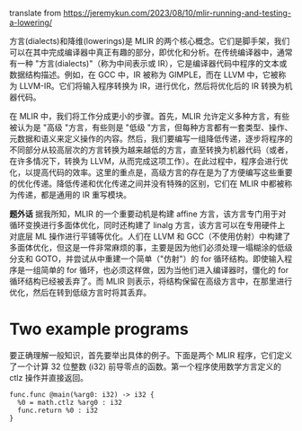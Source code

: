 translate from https://jeremykun.com/2023/08/10/mlir-running-and-testing-a-lowering/

方言(dialects)和降维(lowerings)是 MLIR 的两个核心概念。它们是脚手架，我们可以在其中完成编译器中真正有趣的部分，即优化和分析。在传统编译器中，通常有一种 "方言(dialects)"（称为中间表示或 IR），它是编译器代码中程序的文本或数据结构描述。例如，在 GCC 中，IR 被称为 GIMPLE，而在 LLVM 中，它被称为 LLVM-IR。它们将输入程序转换为 IR，进行优化，然后将优化后的 IR 转换为机器代码。

在 MLIR 中，我们将工作分成更小的步骤。首先，MLIR 允许定义多种方言，有些被认为是 "高级 "方言，有些则是 "低级 "方言，但每种方言都有一套类型、操作、元数据和语义来定义操作的内容。然后，我们要编写一组降低传递，逐步将程序的不同部分从较高层次的方言转换为越来越低的方言，直至转换为机器代码（或者，在许多情况下，转换为 LLVM，从而完成这项工作）。在此过程中，程序会进行优化，以提高代码的效率。这里的重点是，高级方言的存在是为了方便编写这些重要的优化传递。降低传递和优化传递之间并没有特殊的区别，它们在 MLIR 中都被称为传递，都是通用的 IR 重写模块。

**题外话** 据我所知，MLIR 的一个重要动机是构建 affine 方言，该方言专门用于对循环变换进行多面体优化，同时还构建了 linalg 方言，该方言可以在专用硬件上对底层 ML 操作进行平铺等优化。人们在 LLVM 和 GCC（不使用仿射）中构建了多面体优化，但这是一件非常麻烦的事，主要是因为他们必须处理一塌糊涂的低级分支和 GOTO，并尝试从中重建一个简单（"仿射"）的 for 循环结构。即使输入程序是一组简单的 for 循环，也必须这样做，因为当他们进入编译器时，僵化的 for 循环结构已经被丢弃了。而 MLIR 则表示，将结构保留在高级方言中，在那里进行优化，然后在转到低级方言时将其丢弃。

# Two example programs
要正确理解一般知识，首先要举出具体的例子。下面是两个 MLIR 程序，它们定义了一个计算 32 位整数 (i32) 前导零点的函数。第一个程序使用数学方言定义的 ctlz 操作并直接返回。
```
func.func @main(%arg0: i32) -> i32 {
  %0 = math.ctlz %arg0 : i32
  func.return %0 : i32
}
```